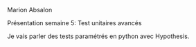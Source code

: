 Marion Absalon

Présentation semaine 5: Test unitaires avancés

Je vais parler des tests paramétrés en python avec Hypothesis.
